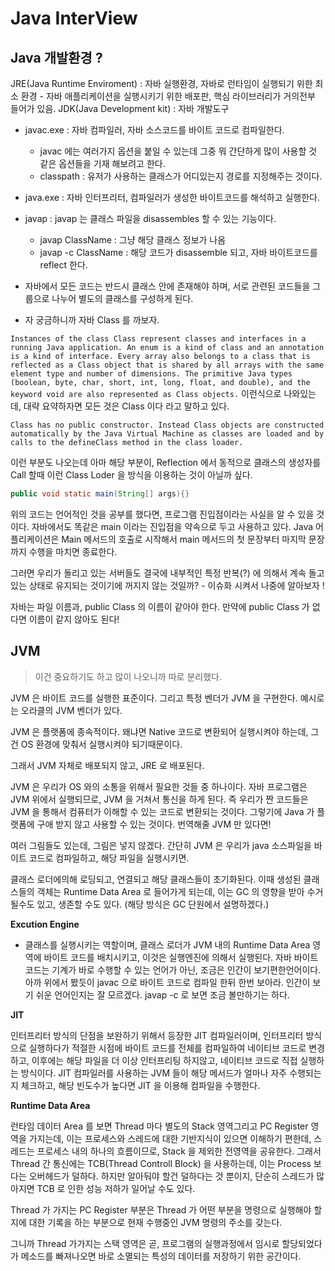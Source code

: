 # Java InterView

## Java 개발환경 ?

JRE(Java Runtime Enviroment) : 자바 실행환경, 자바로 런타임이 실행되기 위한 최소 환경
    - 자바 애플리케이션을 실행시키기 위한 배포판, 핵심 라이브러리가 거의전부 들어가 있음.
JDK(Java Development kit) : 자바 개발도구

- javac.exe : 자바 컴파일러, 자바 소스코드를 바이트 코드로 컴파일한다.
    - javac 에는 여러가지 옵션을 붙일 수 있는데 그중 뭐 간단하게 많이 사용할 것 같은 옵션들을 기재 해보려고 한다.
    - classpath <path> : 유저가 사용하는 클래스가 어디있는지 경로를 지정해주는 것이다.
- java.exe : 자바 인터프리터, 컴파일러가 생성한 바이트코드를 해석하고 실행한다.
- javap : javap 는 클래스 파일을 disassembles 할 수 있는 기능이다.
    - javap ClassName : 그냥 해당 클래스 정보가 나옴
    - javap -c ClassName : 해당 코드가 disassemble 되고, 자바 바이트코드를 reflect 한다.

- 자바에서 모든 코드는 반드시 클래스 안에 존재해야 하며, 서로 관련된 코드들을 그룹으로 나누어 별도의 클래스를 구성하게 된다.

- 자 궁금하니까 자바 Class 를 까보자.

`Instances of the class Class represent classes and interfaces in a running Java application.
An enum is a kind of class and an annotation is a kind of interface.
Every array also belongs to a class that is reflected as a Class object that is shared by all arrays with the same element type and number of dimensions.
The primitive Java types (boolean, byte, char, short, int, long, float, and double), and the keyword void are also represented as Class objects.`
이런식으로 나와있는데, 대략 요약하자면 모든 것은 Class 이다 라고 말하고 있다.

`Class has no public constructor. Instead Class objects are constructed automatically by the Java Virtual Machine as
classes are loaded and by calls to the defineClass method in the class loader.`

이런 부분도 나오는데 아마 해당 부분이, Reflection 에서 동적으로 클래스의 생성자를 Call 할때 이런 Class Loder 을 방식을 이용하는 것이 아닐까 싶다.

```java
public void static main(String[] args){}
```

위의 코드는 언어적인 것을 공부를 했다면, 프로그램 진입점이라는 사실을 알 수 있을 것이다. 자바에서도 똑같은 main 이라는 진입점을 약속으로 두고 사용하고 있다.
Java 어플리케이션은 Main 메서드의 호출로 시작해서 main 메서드의 첫 문장부터 마지막 문장까지 수행을 마치면 종료한다.

그러면 우리가 돌리고 있는 서버들도 결국에 내부적인 특정 반복(?) 에 의해서 계속 돌고 있는 상태로 유지되는 것이기에 꺼지지 않는 것일까?
    - 이슈화 시켜서 나중에 알아보자 !

자바는 파일 이름과, public Class 의 이름이 같아야 한다. 만약에 public Class 가 없다면 이름이 같지 않아도 된다!

## JVM

> 이건 중요하기도 하고 많이 나오니까 따로 분리했다.

JVM 은 바이트 코드를 실행한 표준이다. 그리고 특정 벤더가 JVM 을 구현한다. 예시로는 오라클의 JVM 벤더가 있다.

JVM 은 플랫폼에 종속적이다. 왜냐면 Native 코드로 변환되어 실행시켜야 하는데, 그건 OS 환경에 맞춰서 실행시켜야 되기때문이다.

그래서 JVM 자체로 배포되지 않고, JRE 로 배포된다.

JVM 은 우리가 OS 와의 소통을 위해서 필요한 것들 중 하나이다. 자바 프로그램은 JVM 위에서 실행되므로, JVM 을 거쳐서 통신을 하게 된다.
즉 우리가 짠 코드들은 JVM 을 통해서 컴퓨터가 이해할 수 있는 코드로 변환되는 것이다. 그렇기에 Java 가 플랫폼에 구애 받지 않고 사용할 수 있는 것이다.
번역해줄 JVM 만 있다면!

여러 그림들도 있는데, 그림은 넣지 않겠다. 간단히 JVM 은 우리가 java 소스파일을 바이트 코드로 컴파일하고, 해당 파일을 실행시키면.

클래스 로더에의해 로딩되고, 연결되고 해당 클래스들이 초기화된다. 이때 생성된 클래스들의 객체는 Runtime Data Area 로 들어가게 되는데, 이는 GC 의
영향을 받아 수거 될수도 있고, 생존할 수도 있다. (해당 방식은 GC 단원에서 설명하겠다.)

**Excution Engine**

- 클래스를 실행시키는 역할이며, 클래스 로더가 JVM 내의 Runtime Data Area 영역에 바이트 코드를 배치시키고, 이것은 실행엔진에 의해서 실행된다.
자바 바이트 코드는 기계가 바로 수행할 수 있는 언어가 아닌, 조금은 인간이 보기편한언어이다. 아까 위에서 봤듯이 javac 으로 바이트 코드로 컴파일 한뒤 한번 보아라.
인간이 보기 쉬운 언어인지는 잘 모르겠다. javap -c 로 보면 조금 볼만하기는 하다.

**JIT**

인터프리터 방식의 단점을 보완하기 위해서 등장한 JIT 컴파일러이며, 인터프리터 방식으로 실행하다가 적절한 시점에 바이트 코드를 전체를 컴파일하여 네이티브 코드로 변경하고,
이후에는 해당 파일을 더 이상 인터프리팅 하지않고, 네이티브 코드로 직접 실행하는 방식이다. JIT 컴파일러를 사용하는 JVM 들이 해당 메서드가 얼마나 자주 수행되는지 체크하고,
해당 빈도수가 높다면 JIT 을 이용해 컴파일을 수행한다.

**Runtime Data Area**

런타임 데이터 Area 를 보면 Thread 마다 별도의 Stack 영역그리고 PC Register 영역을 가지는데, 이는 프로세스와 스레드에 대한 기반지식이 있으면 이해하기 편한데,
스레드는 프로세스 내의 하나의 흐름이므로, Stack 을 제외한 전영역을 공유한다. 그래서 Thread 간 통신에는 TCB(Thread Controll Block) 을 사용하는데, 이는
Process 보다는 오버헤드가 덜하다. 하지만 알아둬야 할건 덜하다는 것 뿐이지, 단순히 스레드가 많아지면 TCB 로 인한 성능 저하가 일어날 수도 있다.

Thread 가 가지는 PC Register 부분은 Thread 가 어떤 부분을 명령으로 실행해야 할 지에 대한 기록을 하는 부분으로 현재 수행중인 JVM 명령의 주소를 갖는다.

그니까 Thread 가가지는 스택 영역은 곧, 프로그램의 실행과정에서 임시로 할당되었다가 메소드를 빠져나오면 바로 소멸되는 특성의 데이터를 저장하기 위한 공간이다.
